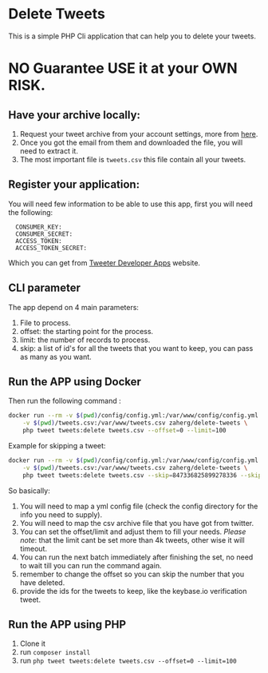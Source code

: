 # Delete Tweets

This is a simple PHP Cli application that can help you to delete your tweets.

# NO Guarantee USE it at your OWN RISK.



## Have your archive locally:

1. Request your tweet archive from your account settings, more from [here](https://support.twitter.com/articles/20170160).
2. Once you got the email from them and downloaded the file, you will need to extract it.
3. The most important file is `tweets.csv` this file contain all your tweets.

## Register your application:

You will need few information to be able to use this app, first you will need the following:

```YML
  CONSUMER_KEY:
  CONSUMER_SECRET:
  ACCESS_TOKEN:
  ACCESS_TOKEN_SECRET:
```

Which you can get from [Tweeter Developer Apps](https://apps.twitter.com/) website.

## CLI parameter

The app depend on 4 main parameters:

1. File to process.
2. offset: the starting point for the process.
3. limit: the number of records to process.
4. skip: a list of id's for all the tweets that you want to keep, you can pass as many as you want. 

## Run the APP using Docker

Then run the following command :

```bash
docker run --rm -v $(pwd)/config/config.yml:/var/www/config/config.yml \
    -v $(pwd)/tweets.csv:/var/www/tweets.csv zaherg/delete-tweets \
    php tweet tweets:delete tweets.csv --offset=0 --limit=100
```

Example for skipping a tweet:

```bash
docker run --rm -v $(pwd)/config/config.yml:/var/www/config/config.yml \
    -v $(pwd)/tweets.csv:/var/www/tweets.csv zaherg/delete-tweets \
    php tweet tweets:delete tweets.csv --skip=847336825899278336 --skip=847336825899278331
```

So basically:

1. You will need to map a yml config file (check the config directory for the info you need to supply).
2. You will need to map the csv archive file that you have got from twitter.
3. You can set the offset/limit and adjust them to fill your needs. 
_Please note_: that the limit cant be set more than 4k tweets, other wise it will timeout.
4. You can run the next batch immediately after finishing the set, no need to wait till you can run the command again.
5. remember to change the offset so you can skip the number that you have deleted.
6. provide the ids for the tweets to keep, like the keybase.io verification tweet.

## Run the APP using PHP

1. Clone it
2. run `composer install`
3. run `php tweet tweets:delete tweets.csv --offset=0 --limit=100`
